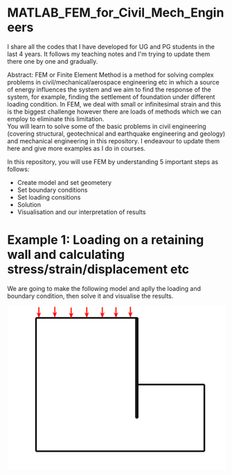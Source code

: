 # MATLAB_FEM_for_Civil_Mech_Engineers

I share all the codes that I have developed for UG and PG students in the last 4 years. It follows my teaching notes and I'm trying to update them there one by one and gradually. <br>

Abstract: FEM or Finite Element Method is a method for solving complex problems in civil/mechanical/aerospace engineering etc in which a source of energy influences the system and we aim to find the response of the system, for example, finding the settlement of foundation under different loading condition. In FEM, we deal with small or infinitesimal strain and this is the biggest challenge however there are loads of methods which we can employ to eliminate this limitation.<br>
You will learn to solve some of the basic problems in civil engineering (covering structural, geotechnical and earthquake engineering and geology) and mechanical engineering in this repository. I endeavour to update them here and give more examples as I do in courses. <br>

In this repository, you will use FEM by understanding 5 important steps as follows:<br>
<ul>
  <li>Create model and set geometery</li>
  <li>Set boundary conditions</li>
  <li>Set loading consitions</li>
  <li>Solution</li>
  <li>Visualisation and our interpretation of results</li>
</ul>


# Example 1: Loading on a retaining wall and calculating stress/strain/displacement etc
We are going to make the following model and aplly the loading and boundary condition, then solve it and visualise the results.<br>

<img src="Figures/Retaining wall - model.tif" alt="Alt text" title="Retaining wall model in this example">
